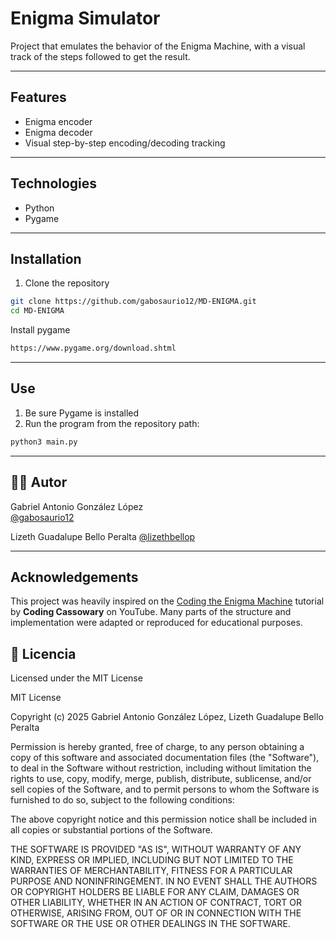 # Enigma Simulator

Project that emulates the behavior of the Enigma Machine, with a visual track of the steps followed to get the result.

---

## Features

- Enigma encoder
- Enigma decoder
- Visual step-by-step encoding/decoding tracking

---

## Technologies

- Python
- Pygame

---

## Installation

1. Clone the repository
```bash
git clone https://github.com/gabosaurio12/MD-ENIGMA.git
cd MD-ENIGMA
```
Install pygame
```bash
https://www.pygame.org/download.shtml
```

---

## Use

1. Be sure Pygame is installed
2. Run the program from the repository path:
```bash
python3 main.py
```

---

## 🙋‍♂️ Autor

Gabriel Antonio González López  
[@gabosaurio12](https://github.com/gabosaurio12)

Lizeth Guadalupe Bello Peralta
[@lizethbellop](https://github.com/lizethbellop)

---

## Acknowledgements

This project was heavily inspired on the [Coding the Enigma Machine](https://www.youtube.com/watch?v=sbm2dmkmqgQ&t=458s) tutorial by **Coding Cassowary** on YouTube.
Many parts of the structure and implementation were adapted or reproduced for educational purposes.

## 🪪 Licencia

Licensed under the MIT License

MIT License

Copyright (c) 2025 Gabriel Antonio González López,
Lizeth Guadalupe Bello Peralta

Permission is hereby granted, free of charge, to any person obtaining a copy
of this software and associated documentation files (the "Software"), to deal
in the Software without restriction, including without limitation the rights
to use, copy, modify, merge, publish, distribute, sublicense, and/or sell
copies of the Software, and to permit persons to whom the Software is
furnished to do so, subject to the following conditions:

The above copyright notice and this permission notice shall be included in all
copies or substantial portions of the Software.

THE SOFTWARE IS PROVIDED "AS IS", WITHOUT WARRANTY OF ANY KIND, EXPRESS OR
IMPLIED, INCLUDING BUT NOT LIMITED TO THE WARRANTIES OF MERCHANTABILITY,
FITNESS FOR A PARTICULAR PURPOSE AND NONINFRINGEMENT. IN NO EVENT SHALL THE
AUTHORS OR COPYRIGHT HOLDERS BE LIABLE FOR ANY CLAIM, DAMAGES OR OTHER
LIABILITY, WHETHER IN AN ACTION OF CONTRACT, TORT OR OTHERWISE, ARISING FROM,
OUT OF OR IN CONNECTION WITH THE SOFTWARE OR THE USE OR OTHER DEALINGS IN THE
SOFTWARE.
